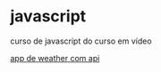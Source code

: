 # javascript
 curso de javascript do curso em vídeo

 <a href="https://larabmelo.github.io/javascript/weather-app/index.html" target="_blank">app de weather com api</a>


